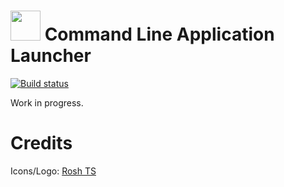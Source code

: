 # <img src="https://raw.githubusercontent.com/rahulpnath/clal/master/Resources/CLAL.png" width="48">   Command Line Application Launcher      

 [![Build status](https://ci.appveyor.com/api/projects/status/dj6ltv6pr9p59fsk/branch/master?svg=true)](https://ci.appveyor.com/project/rahulpnath/clal/branch/master)


Work in progress.

# Credits
Icons/Logo: [Rosh TS](http://www.roshts.com/)

 
